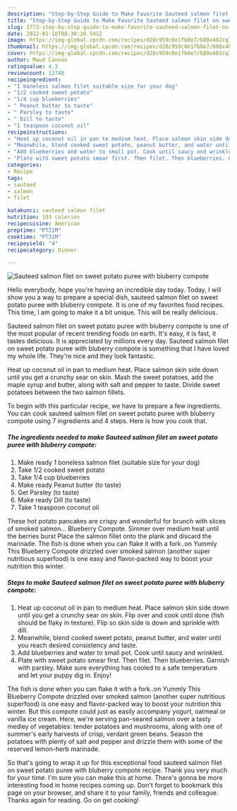 ```yaml
---
description: "Step-by-Step Guide to Make Favorite Sauteed salmon filet on sweet potato puree with bluberry compote"
title: "Step-by-Step Guide to Make Favorite Sauteed salmon filet on sweet potato puree with bluberry compote"
slug: 1773-step-by-step-guide-to-make-favorite-sauteed-salmon-filet-on-sweet-potato-puree-with-bluberry-compote
date: 2022-01-16T08:30:28.541Z
image: https://img-global.cpcdn.com/recipes/d28c959c0e1fb8e7/680x482cq70/sauteed-salmon-filet-on-sweet-potato-puree-with-bluberry-compote-recipe-main-photo.jpg
thumbnail: https://img-global.cpcdn.com/recipes/d28c959c0e1fb8e7/680x482cq70/sauteed-salmon-filet-on-sweet-potato-puree-with-bluberry-compote-recipe-main-photo.jpg
cover: https://img-global.cpcdn.com/recipes/d28c959c0e1fb8e7/680x482cq70/sauteed-salmon-filet-on-sweet-potato-puree-with-bluberry-compote-recipe-main-photo.jpg
author: Maud Cannon
ratingvalue: 4.3
reviewcount: 12748
recipeingredient:
- "1 boneless salmon filet suitable size for your dog"
- "1/2 cooked sweet potato"
- "1/4 cup blueberries"
- " Peanut butter to taste"
- " Parsley to taste"
- " Dill to taste"
- "1 teaspoon coconut oil"
recipeinstructions:
- "Heat up coconut oil in pan to medium heat. Place salmon skin side down until you get a crunchy sear on skin. Flip over and cook until done (fish should be flaky in texture). Flip so skin side is down and sprinkle with dill."
- "Meanwhile, blend cooked sweet potato, peanut butter, and water until you reach desired consistency and taste."
- "Add blueberries and water to small pot. Cook until saucy and wrinkled."
- "Plate with sweet potato smear first. Then filet. Then blueberries. Garnish with parsley. Make sure everything has cooled to a safe temperature and let your puppy dig in. Enjoy!"
categories:
- Recipe
tags:
- sauteed
- salmon
- filet

katakunci: sauteed salmon filet 
nutrition: 193 calories
recipecuisine: American
preptime: "PT21M"
cooktime: "PT31M"
recipeyield: "4"
recipecategory: Dinner

---
```



![Sauteed salmon filet on sweet potato puree with bluberry compote](https://img-global.cpcdn.com/recipes/d28c959c0e1fb8e7/680x482cq70/sauteed-salmon-filet-on-sweet-potato-puree-with-bluberry-compote-recipe-main-photo.jpg)

Hello everybody, hope you're having an incredible day today. Today, I will show you a way to prepare a special dish, sauteed salmon filet on sweet potato puree with bluberry compote. It is one of my favorites food recipes. This time, I am going to make it a bit unique. This will be really delicious.

Sauteed salmon filet on sweet potato puree with bluberry compote is one of the most popular of recent trending foods on earth. It's easy, it is fast, it tastes delicious. It is appreciated by millions every day. Sauteed salmon filet on sweet potato puree with bluberry compote is something that I have loved my whole life. They're nice and they look fantastic.

Heat up coconut oil in pan to medium heat. Place salmon skin side down until you get a crunchy sear on skin. Mash the sweet potatoes, add the maple syrup and butter, along with salt and pepper to taste. Divide sweet potatoes between the two salmon fillets.


To begin with this particular recipe, we have to prepare a few ingredients. You can cook sauteed salmon filet on sweet potato puree with bluberry compote using 7 ingredients and 4 steps. Here is how you cook that.

<!--inarticleads1-->

##### The ingredients needed to make Sauteed salmon filet on sweet potato puree with bluberry compote:

1. Make ready 1 boneless salmon filet (suitable size for your dog)
1. Take 1/2 cooked sweet potato
1. Take 1/4 cup blueberries
1. Make ready  Peanut butter (to taste)
1. Get  Parsley (to taste)
1. Make ready  Dill (to taste)
1. Take 1 teaspoon coconut oil


These hot potato pancakes are crispy and wonderful for brunch with slices of smoked salmon… Blueberry Compote. Simmer over medium heat until the berries burst Place the salmon fillet onto the plank and discard the marinade. The fish is done when you can flake it with a fork..on Yummly This Blueberry Compote drizzled over smoked salmon (another super nutritious superfood) is one easy and flavor-packed way to boost your nutrition this winter. 

<!--inarticleads2-->

##### Steps to make Sauteed salmon filet on sweet potato puree with bluberry compote:

1. Heat up coconut oil in pan to medium heat. Place salmon skin side down until you get a crunchy sear on skin. Flip over and cook until done (fish should be flaky in texture). Flip so skin side is down and sprinkle with dill.
1. Meanwhile, blend cooked sweet potato, peanut butter, and water until you reach desired consistency and taste.
1. Add blueberries and water to small pot. Cook until saucy and wrinkled.
1. Plate with sweet potato smear first. Then filet. Then blueberries. Garnish with parsley. Make sure everything has cooled to a safe temperature and let your puppy dig in. Enjoy!


The fish is done when you can flake it with a fork..on Yummly This Blueberry Compote drizzled over smoked salmon (another super nutritious superfood) is one easy and flavor-packed way to boost your nutrition this winter. But this compote could just as easily accompany yogurt, oatmeal or vanilla ice cream. Here, we&#39;re serving pan-seared salmon over a tasty medley of vegetables: tender potatoes and mushrooms, along with one of summer&#39;s early harvests of crisp, verdant green beans. Season the potatoes with plenty of salt and pepper and drizzle them with some of the reserved lemon-herb marinade. 

So that's going to wrap it up for this exceptional food sauteed salmon filet on sweet potato puree with bluberry compote recipe. Thank you very much for your time. I'm sure you can make this at home. There's gonna be more interesting food in home recipes coming up. Don't forget to bookmark this page on your browser, and share it to your family, friends and colleague. Thanks again for reading. Go on get cooking!
